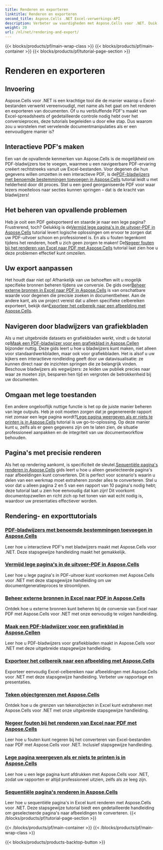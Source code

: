 ```yaml
---
title: Renderen en exporteren
linktitle: Renderen en exporteren
second_title: Aspose.Cells .NET Excel-verwerkings-API
description: Verbeter uw vaardigheden met Aspose.Cells voor .NET. Duik in tutorials voor het renderen, exporteren en maken van interactieve Excel PDF-documenten.
weight: 20
url: /nl/net/rendering-and-export/
---
```


{{< blocks/products/pf/main-wrap-class >}}
{{< blocks/products/pf/main-container >}}
{{< blocks/products/pf/tutorial-page-section >}}

# Renderen en exporteren

## Invoering

Aspose.Cells voor .NET is een krachtige tool die de manier waarop u Excel-bestanden verwerkt vereenvoudigt, met name als het gaat om het renderen en exporteren van documenten. Of u nu verbluffende PDF's maakt van Excel-spreadsheets of gedetailleerde controle nodig hebt over het conversieproces, deze tutorials begeleiden u door elke stap. Dus waarom zou u worstelen met vervelende documentmanipulaties als er een eenvoudigere manier is?

## Interactieve PDF's maken

 Een van de opvallende kenmerken van Aspose.Cells is de mogelijkheid om PDF-bladwijzers toe te voegen, waarmee u een navigeerbare PDF-ervaring creëert rechtstreeks vanuit uw Excel-bestanden. Voor degenen die hun gegevens willen omzetten in een interactieve PDF, is de[PDF-bladwijzers met benoemde bestemmingen toevoegen in Aspose.Cells](./add-pdf-bookmarks/) tutorial leidt u met helderheid door dit proces. Stel u een goed georganiseerde PDF voor waar lezers moeiteloos naar secties kunnen springen – dat is de kracht van bladwijzers!

## Het beheren van opvallende problemen

Heb je ooit een PDF geëxporteerd en staarde je naar een lege pagina? Frustrerend, toch? Gelukkig is de[Vermijd lege pagina's in de uitvoer-PDF in Aspose.Cells](./avoid-blank-page-in-output-pdf/) tutorial levert logische oplossingen om ervoor te zorgen dat uw PDF-uitvoer schoon en professioneel is. En als u fouten tegenkomt tijdens het renderen, hoeft u zich geen zorgen te maken! De[Negeer fouten bij het renderen van Excel naar PDF met Aspose.Cells](./ignore-errors-while-rendering/) tutorial laat zien hoe u deze problemen effectief kunt omzeilen.

## Uw export aanpassen

 Het houdt daar niet op! Afhankelijk van uw behoeften wilt u mogelijk specifieke bronnen beheren tijdens uw conversie. De gids over[Beheer externe bronnen in Excel naar PDF in Aspose.Cells](./control-loading-of-external-resources/) is van onschatbare waarde voor degenen die precisie zoeken in documentbeheer. Aan de andere kant, als uw project vereist dat u alleen specifieke celbereiken exporteert, bekijk dan[Exporteer het celbereik naar een afbeelding met Aspose.Cells](./export-range-of-cells-to-image/).

## Navigeren door bladwijzers van grafiekbladen

 Als u met uitgebreide datasets en grafiekbladen werkt, vindt u de tutorial op[Maak een PDF-bladwijzer voor een grafiekblad in Aspose.Cellen](./create-pdf-bookmark-entry-for-chart-sheet/) bijzonder nuttig. Deze gids leert u hoe u bladwijzers kunt maken, niet alleen voor standaardwerkbladen, maar ook voor grafiekbladen. Het is alsof u uw kijkers een interactieve rondleiding geeft door uw datavisualisatie: ze kunnen direct naar de inzichten springen die ze belangrijk vinden. Beschouw bladwijzers als wegwijzers: ze leiden uw publiek precies naar waar ze moeten zijn, besparen hen tijd en vergroten de betrokkenheid bij uw documenten.

## Omgaan met lege toestanden

 Een andere ongelooflijk nuttige functie is het op de juiste manier beheren van lege outputs. Heb je ooit moeten zorgen dat je gegenereerde rapport niet zomaar een lege pagina wordt?[Lege pagina weergeven als er niets te printen is in Aspose.Cells](./output-blank-page-when-nothing-to-print/) tutorial is uw go-to-oplossing. Op deze manier kunt u, zelfs als er geen gegevens zijn om te laten zien, de situatie professioneel aanpakken en de integriteit van uw documentworkflow behouden.

## Pagina's met precisie renderen

Als het op rendering aankomt, is specificiteit de sleutel.[Sequentiële pagina's renderen in Aspose.Cells](./render-limited-number-of-sequential-pages/) gids leert u hoe u alleen geselecteerde pagina's naar afbeeldingen kunt converteren. Dit is perfect voor scenario's waarin u delen van een werkmap moet extraheren zonder alles te converteren. Stel u voor dat u alleen pagina 2 en 5 van een rapport van 10 pagina's nodig hebt; deze tutorial laat u zien hoe eenvoudig dat kan zijn! Dit voorkomt documentopzwellen en richt zich op het tonen van wat echt nodig is, waardoor uw presentaties effectiever worden.

## Rendering- en exporttutorials
### [PDF-bladwijzers met benoemde bestemmingen toevoegen in Aspose.Cells](./add-pdf-bookmarks/)
Leer hoe u interactieve PDF's met bladwijzers maakt met Aspose.Cells voor .NET. Deze stapsgewijze handleiding maakt het gemakkelijk.
### [Vermijd lege pagina's in de uitvoer-PDF in Aspose.Cells](./avoid-blank-page-in-output-pdf/)
Leer hoe u lege pagina's in PDF-uitvoer kunt voorkomen met Aspose.Cells voor .NET met deze stapsgewijze handleiding om uw documentgeneratieproces te stroomlijnen.
### [Beheer externe bronnen in Excel naar PDF in Aspose.Cells](./control-loading-of-external-resources/)
Ontdek hoe u externe bronnen kunt beheren bij de conversie van Excel naar PDF met Aspose.Cells voor .NET met onze eenvoudig te volgen handleiding.
### [Maak een PDF-bladwijzer voor een grafiekblad in Aspose.Cellen](./create-pdf-bookmark-entry-for-chart-sheet/)
Leer hoe u PDF-bladwijzers voor grafiekbladen maakt in Aspose.Cells voor .NET met deze uitgebreide stapsgewijze handleiding.
### [Exporteer het celbereik naar een afbeelding met Aspose.Cells](./export-range-of-cells-to-image/)
Exporteer eenvoudig Excel-celbereiken naar afbeeldingen met Aspose.Cells voor .NET met deze stapsgewijze handleiding. Verbeter uw rapportage en presentaties.
### [Teken objectgrenzen met Aspose.Cells](./get-draw-object-and-bound/)
Ontdek hoe u de grenzen van tekenobjecten in Excel kunt extraheren met Aspose.Cells voor .NET met onze uitgebreide stapsgewijze handleiding.
### [Negeer fouten bij het renderen van Excel naar PDF met Aspose.Cells](./ignore-errors-while-rendering/)
Leer hoe u fouten kunt negeren bij het converteren van Excel-bestanden naar PDF met Aspose.Cells voor .NET. Inclusief stapsgewijze handleiding.
### [Lege pagina weergeven als er niets te printen is in Aspose.Cells](./output-blank-page-when-nothing-to-print/)
Leer hoe u een lege pagina kunt afdrukken met Aspose.Cells voor .NET, zodat uw rapporten er altijd professioneel uitzien, zelfs als ze leeg zijn.
### [Sequentiële pagina's renderen in Aspose.Cells](./render-limited-number-of-sequential-pages/)
Leer hoe u sequentiële pagina's in Excel kunt renderen met Aspose.Cells voor .NET. Deze stapsgewijze tutorial biedt een gedetailleerde handleiding om geselecteerde pagina's naar afbeeldingen te converteren.
{{< /blocks/products/pf/tutorial-page-section >}}

{{< /blocks/products/pf/main-container >}}
{{< /blocks/products/pf/main-wrap-class >}}

{{< blocks/products/products-backtop-button >}}
